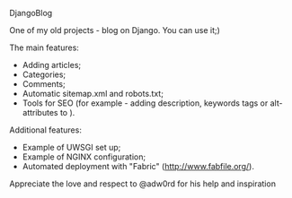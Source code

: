 DjangoBlog

One of my old projects - blog on Django. You can use it;)

The main features:
- Adding articles;
- Categories;
- Comments;
- Automatic sitemap.xml and robots.txt;
- Tools for SEO (for example - adding description, keywords <meta> tags or alt-attributes to <img>).

Additional features:
- Example of UWSGI set up;
- Example of NGINX configuration;
- Аutomated deployment with "Fabric" (http://www.fabfile.org/).

Appreciate the love and respect to @adw0rd for his help and inspiration
